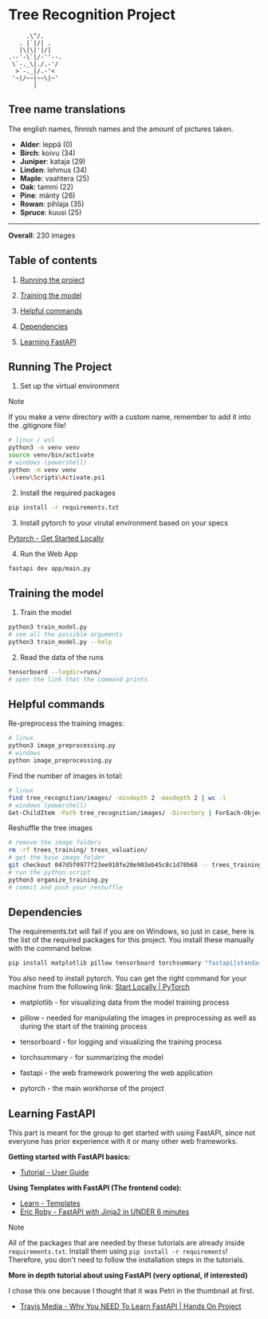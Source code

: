 # Tree Recognition Project

```
     .\^/.
   . |`|/| .
   |\|\|'|/|
.--'-\`|/-''--.
 \`-._\|./.-'/
  >`-._|/.-'<
 '~|/~~|~~\|~'
       |
```

## Tree name translations

The english names, finnish names and the amount of pictures taken.

- **Alder**: leppä (0)
- **Birch**: koivu (34)
- **Juniper**: kataja (29)
- **Linden**: lehmus (34)
- **Maple**: vaahtera (25)
- **Oak**: tammi (22)
- **Pine**: mänty (26)
- **Rowan**: pihlaja (35)
- **Spruce**: kuusi (25)

<hr>

**Overall**: 230 images


## Table of contents

1. [Running the project](#Running-the-project)

2. [Training the model](#Training-the-model)

3. [Helpful commands](#Helpful-commands)

5. [Dependencies](#Dependencies)

6. [Learning FastAPI](#Learning-FastAPI)


## Running The Project

1. Set up the virtual environment

> [!NOTE]
> If you make a venv directory with a custom name,
> remember to add it into the .gitignore file!

```bash
# linux / wsl
python3 -m venv venv
source venv/bin/activate
# windows (powershell)
python -m venv venv
.\venv\Scripts\Activate.ps1
```

2. Install the required packages

```bash
pip install -r requirements.txt
```

3. Install pytorch to your virutal environment based on your specs

[Pytorch - Get Started Locally](https://pytorch.org/get-started/locally/)

4. Run the Web App

```bash
fastapi dev app/main.py
```


## Training the model

1. Train the model

```bash
python3 train_model.py
# see all the possible arguments
python3 train_model.py --help
```

2. Read the data of the runs

```bash
tensorboard --logdir=runs/
# open the link that the command prints
```

## Helpful commands

Re-preprocess the training images:

```bash
# linux
python3 image_preprocessing.py
# windows
python image_preprocessing.py
```

Find the number of images in total:

```bash
# linux
find tree_recognition/images/ -mindepth 2 -maxdepth 2 | wc -l
# windows (powershell)
Get-ChildItem -Path tree_recognition/images/ -Directory | ForEach-Object {$sum += (Get-ChildItem -Path $_.FullName | Measure-Object).Count} | Write-Host $sum
```

Reshuffle the tree images

```bash
# remove the image folders
rm -rf trees_training/ trees_valuation/
# get the base image folder
git checkout 047d5f0977f23ee910fe20e903eb45c8c1d78b68 -- trees_training
# run the python script
python3 organize_training.py
# commit and push your reshuffle
```


## Dependencies

The requirements.txt will fail if you are on Windows, so just in case, here is
the list of the required packages for this project. You install these manually
with the command below.

```bash
pip install matplotlib pillow tensorboard torchsummary "fastapi[standard]"
```

You also need to install pytorch. You can get the right command for your machine
from the following link: [Start Locally | PyTorch](https://pytorch.org/get-started/locally/)

- matplotlib - for visualizing data from the model training process

- pillow - needed for manipulating the images in preprocessing as well as during
the start of the training process

- tensorboard - for logging and visualizing the training process

- torchsummary - for summarizing the model

- fastapi - the web framework powering the web application

- pytorch - the main workhorse of the project


## Learning FastAPI

This part is meant for the group to get started with using FastAPI, since not
everyone has prior experience with it or many other web frameworks.

**Getting started with FastAPI basics:**

- [Tutorial - User Guide](https://fastapi.tiangolo.com/tutorial/)

**Using Templates with FastAPI (The frontend code):**

- [Learn - Templates](https://fastapi.tiangolo.com/advanced/templates/)
- [Eric Roby - FastAPI with Jinja2 in UNDER 6 minutes](https://www.youtube.com/watch?v=92iCfXAK0Gc)

> [!NOTE]
> All of the packages that are needed by these tutorials are already inside
> `requirements.txt`. Install them using `pip install -r requirements`!
> Therefore, you don't need to follow the installation steps in the tutorials.

**More in depth tutorial about using FastAPI (very optional, if interested)**

I chose this one because I thought that it was Petri in the thumbnail at first.

- [Travis Media - Why You NEED To Learn FastAPI | Hands On Project](https://www.youtube.com/watch?v=cbASjoZZGIw)
